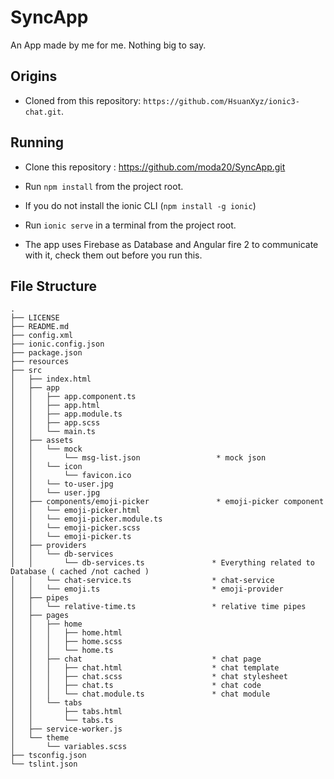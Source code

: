 # SyncApp
 An App made by me for me. Nothing big to say.


 ## Origins 
 * Cloned from this repository: `https://github.com/HsuanXyz/ionic3-chat.git`.

 ## Running
 * Clone this repository : https://github.com/moda20/SyncApp.git
 * Run `npm install` from the project root.
 * If you do not install the ionic CLI (`npm install -g ionic`)
 * Run `ionic serve` in a terminal from the project root.

 * The app uses Firebase as Database and Angular fire 2 to communicate with it, check them out before you run this. 

 ## File Structure
 ```
 .
 ├── LICENSE
 ├── README.md
 ├── config.xml
 ├── ionic.config.json
 ├── package.json
 ├── resources
 ├── src
 │   ├── index.html
 │   ├── app
 │   │   ├── app.component.ts
 │   │   ├── app.html
 │   │   ├── app.module.ts
 │   │   ├── app.scss
 │   │   └── main.ts
 │   ├── assets
 │   │   └── mock
 │   │       └── msg-list.json                 * mock json
 │   │   └── icon
 │   │       └── favicon.ico
 │   │   └── to-user.jpg
 │   │   └── user.jpg
 │   ├── components/emoji-picker               * emoji-picker component
 │   │   └── emoji-picker.html
 │   │   └── emoji-picker.module.ts
 │   │   └── emoji-picker.scss
 │   │   └── emoji-picker.ts
 │   ├── providers
 │   │   └── db-services  
 │   │       └── db-services.ts               * Everything related to Database ( cached /not cached )
 │   │   └── chat-service.ts                  * chat-service
 │   │   └── emoji.ts                         * emoji-provider
 │   ├── pipes
 │   │   └── relative-time.ts                 * relative time pipes
 │   ├── pages
 │   │   ├── home
 │   │   │   ├── home.html        
 │   │   │   ├── home.scss         
 │   │   │   └── home.ts           
 │   │   ├── chat                             * chat page
 │   │   │   ├── chat.html                    * chat template
 │   │   │   ├── chat.scss                    * chat stylesheet
 │   │   │   ├── chat.ts                      * chat code
 │   │   │   └── chat.module.ts               * chat module
 │   │   └── tabs
 │   │       ├── tabs.html
 │   │       └── tabs.ts
 │   ├── service-worker.js
 │   └── theme
 │       └── variables.scss
 ├── tsconfig.json
 └── tslint.json
 ```   
